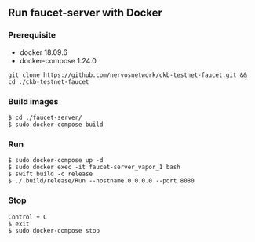 ## Run faucet-server with Docker

### Prerequisite
- docker 18.09.6
- docker-compose 1.24.0

`git clone https://github.com/nervosnetwork/ckb-testnet-faucet.git && cd ./ckb-testnet-faucet`

### Build images
```
$ cd ./faucet-server/
$ sudo docker-compose build
```

### Run 

```
$ sudo docker-compose up -d
$ sudo docker exec -it faucet-server_vapor_1 bash
$ swift build -c release
$ ./.build/release/Run --hostname 0.0.0.0 --port 8080 
```

### Stop

```
Control + C
$ exit
$ sudo docker-compose stop
```
